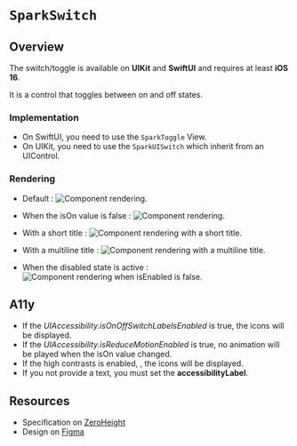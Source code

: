 # ``SparkSwitch``

## Overview

The switch/toggle is available on **UIKit** and **SwiftUI** and requires at least **iOS 16**.

It is a control that toggles between on and off states.

### Implementation

- On SwiftUI, you need to use the ``SparkToggle`` View.
- On UIKit, you need to use the ``SparkUISwitch`` which inherit from an UIControl.

### Rendering

- Default :
![Component rendering.](component.png)

- When the isOn value is false :
![Component rendering.](component_off.png)

- With a short title : 
![Component rendering with a short title.](component_with_title.png)

- With a multiline title : 
![Component rendering with a multiline title.](component_with_mutliline.png)

- When the disabled state is active : 
![Component rendering when isEnabled is false.](component_disabled.png)

## A11y

- If the *UIAccessibility.isOnOffSwitchLabelsEnabled* is true, the icons will be displayed.
- If the *UIAccessibility.isReduceMotionEnabled* is true, no animation will be played when the isOn value changed.
- If the high contrasts is enabled, , the icons will be displayed.
- If you not provide a text, you must set the **accessibilityLabel**.

## Resources

- Specification on [ZeroHeight](https://zeroheight.com/1186e1705/p/58a2c6-switch)
- Design on [Figma](https://www.figma.com/design/0QchRdipAVuvVoDfTjLrgQ/Spark-Component-Specs?node-id=267-8340)
